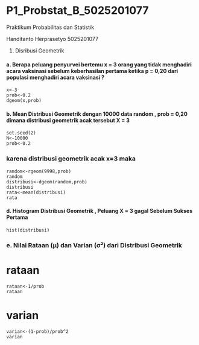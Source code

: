 # P1_Probstat_B_5025201077
Praktikum Probabilitas dan Statistik

Handitanto Herprasetyo
5025201077

 1. Disribusi Geometrik
  #### a. Berapa peluang penyurvei bertemu x = 3 orang yang tidak menghadiri acara vaksinasi sebelum keberhasilan pertama ketika p = 0,20 dari populasi menghadiri acara vaksinasi ?
  ```
  x<-3
  prob<-0.2
  dgeom(x,prob)
  ```
  #### b. Mean Distribusi Geometrik dengan 10000 data random , prob = 0,20 dimana distribusi geometrik acak tersebut X = 3
  ```
  set.seed(2)
  N<-10000
  prob<-0.2
  ```

  ### karena distribusi geometrik acak x=3 maka
  ```
  random<-rgeom(9998,prob)
  random
  distribusi<-dgeom(random,prob)
  distribusi
  rata<-mean(distribusi)
  rata
  ```
  #### d. Histogram Distribusi Geometrik , Peluang X = 3 gagal Sebelum Sukses Pertama
  ```
  hist(distribusi)
  ```
  
  ### e.  Nilai Rataan (μ) dan Varian (σ²) dari Distribusi Geometrik
  
  # rataan
  ```
  rataan<-1/prob
  rataan
  ```

  # varian
  ```
  varian<-(1-prob)/prob^2
  varian
  ```
  
  
